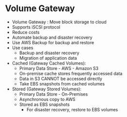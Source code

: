 
# Volume Gateway
- Volume Gateway : Move block storage to cloud
- Supports iSCSI protocol
- Reduce costs
- Automate backup and disaster recovery
- Use AWS Backup for backup and restore
- Use cases
  - Backup and disaster recovery
  - Migration of application data
- Cached (Gateway Cached Volumes):
  - Primary Data Store - AWS - Amazon S3
  - On-premise cache stores frequently accessed data
  - Data in S3 CANNOT be accessed directly
  - Take EBS snapshots from cached volumes
- Stored (Gateway Stored Volumes):
  - Primary Data Store - On-Premises
  - Asynchronous copy to AWS
  - Stored as EBS snapshots
    - For disaster recovery, restore to EBS volumes